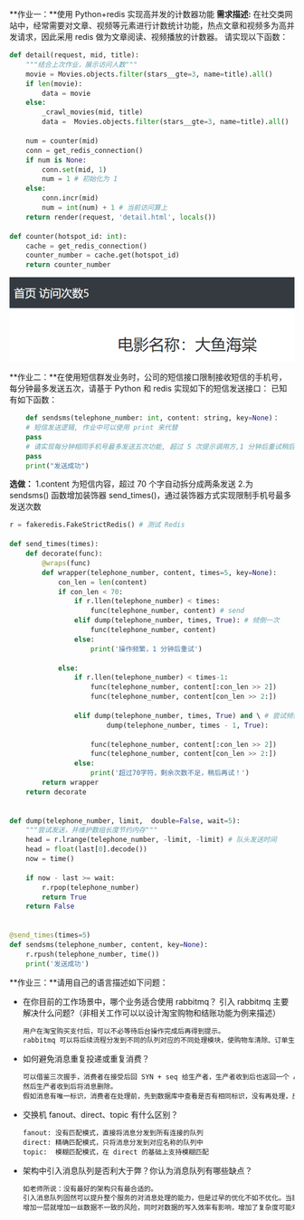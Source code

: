 **作业一：**使用 Python+redis 实现高并发的计数器功能
**需求描述:**
在社交类网站中，经常需要对文章、视频等元素进行计数统计功能，热点文章和视频多为高并发请求，因此采用 redis 做为文章阅读、视频播放的计数器。
请实现以下函数：


```python
def detail(request, mid, title):
	"""结合上次作业，展示访问人数"""
    movie = Movies.objects.filter(stars__gte=3, name=title).all()
    if len(movie):
        data = movie
    else:
        _crawl_movies(mid, title)
        data =  Movies.objects.filter(stars__gte=3, name=title).all()

    num = counter(mid)
    conn = get_redis_connection()
    if num is None:
        conn.set(mid, 1)
        num = 1 # 初始化为 1
    else:
        conn.incr(mid)
        num = int(num) + 1 # 当前访问算上
    return render(request, 'detail.html', locals())

def counter(hotspot_id: int):
    cache = get_redis_connection()
    counter_number = cache.get(hotspot_id)
    return counter_number
```

![image-20201221233606343](https://github.com/jupiterchu/Python005-01/blob/main/week05/%E5%9B%BE%E7%89%87/1.png)

**作业二：**在使用短信群发业务时，公司的短信接口限制接收短信的手机号，每分钟最多发送五次，请基于 Python 和 redis 实现如下的短信发送接口：
已知有如下函数：

```python
	def sendsms(telephone_number: int, content: string, key=None)：
    # 短信发送逻辑, 作业中可以使用 print 来代替
    pass
    # 请实现每分钟相同手机号最多发送五次功能, 超过 5 次提示调用方,1 分钟后重试稍后
    pass
    print("发送成功")
```

**选做：**
1.content 为短信内容，超过 70 个字自动拆分成两条发送
2.为 sendsms() 函数增加装饰器 send_times()，通过装饰器方式实现限制手机号最多发送次数

```python
r = fakeredis.FakeStrictRedis() # 测试 Redis

def send_times(times):
    def decorate(func):
        @wraps(func)
        def wrapper(telephone_number, content, times=5, key=None):
            con_len = len(content)
            if con_len < 70:
                if r.llen(telephone_number) < times:
                    func(telephone_number, content) # send
                elif dump(telephone_number, times, True): # 倾倒一次
                    func(telephone_number, content) 
                else:
                    print('操作频繁，1 分钟后重试')

            else:
                if r.llen(telephone_number) < times-1:
                    func(telephone_number, content[:con_len >> 2])
                    func(telephone_number, content[con_len >> 2:])

                elif dump(telephone_number, times, True) and \ # 尝试倾倒两次
                        dump(telephone_number, times - 1, True):
                    
                    func(telephone_number, content[:con_len >> 2])
                    func(telephone_number, content[con_len >> 2:])
                else:
                    print('超过70字符，剩余次数不足，稍后再试！')
        return wrapper
    return decorate


def dump(telephone_number, limit,  double=False, wait=5):
    """尝试发送，并维护数组长度节约内存"""
    head = r.lrange(telephone_number, -limit, -limit) # 队头发送时间
    head = float(last[0].decode())
    now = time()
  
    if now - last >= wait:
        r.rpop(telephone_number)
        return True
    return False


@send_times(times=5)
def sendsms(telephone_number, content, key=None):
    r.rpush(telephone_number, time())
    print('发送成功')
```

**作业三：**请用自己的语言描述如下问题：

- 在你目前的工作场景中，哪个业务适合使用 rabbitmq？ 引入 rabbitmq 主要解决什么问题?（非相关工作可以以设计淘宝购物和结账功能为例来描述）

  ```txt
  用户在淘宝购买支付后，可以不必等待后台操作完成后再得到提示。
  rabbitmq 可以将后续流程分发到不同的队列对应的不同处理模块，使购物车清除、订单生成、收款确认等业务异步执行。
  ```

  

- 如何避免消息重复投递或重复消费？

  ```txt
  可以借鉴三次握手，消费者在接受后回 SYN + seq 给生产者，生产者收到后也返回一个 ACK，消费者收到后再返回一个 ACk，
  然后生产者收到后将消息删除。
  假如消息有唯一标识，消费者在处理前，先到数据库中查看是否有相同标识，没有再处理，反之忽略。
  ```

- 交换机 fanout、direct、topic 有什么区别？

  ```txt
  fanout: 没有匹配模式，直接将消息分发到所有连接的队列
  direct: 精确匹配模式，只将消息分发到对应名称的队列中
  topic:  模糊匹配模式，在 direct 的基础上支持模糊匹配
  ```

- 架构中引入消息队列是否利大于弊？你认为消息队列有哪些缺点？

  ```python
  如老师所说：没有最好的架构只有最合适的。
  引入消息队列固然可以提升整个服务的对消息处理的能力，但是过早的优化不如不优化。当能够驾驭消息队列特性带来的架构复杂化，应该引入。
  增加一层就增加一丝数据不一致的风险，同时对数据的写入效率有影响，增加了复杂度可能难以维护。
  ```

